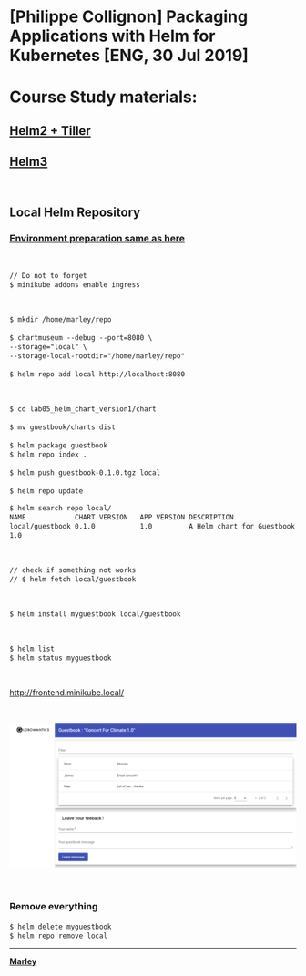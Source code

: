 # [Philippe Collignon] Packaging Applications with Helm for Kubernetes [ENG, 30 Jul 2019]


# Course Study materials:

## [Helm2 + Tiller](./Helm2.md)

## [Helm3](./Helm3.md)

<br/>

## Local Helm Repository


### [Environment preparation same as here](https://github.com/webmakaka/charts-repo)

<br/>

    // Do not to forget
    $ minikube addons enable ingress

<br/>

    $ mkdir /home/marley/repo

    $ chartmuseum --debug --port=8080 \
    --storage="local" \
    --storage-local-rootdir="/home/marley/repo"

    $ helm repo add local http://localhost:8080

<br/>

    $ cd lab05_helm_chart_version1/chart

    $ mv guestbook/charts dist
        
    $ helm package guestbook
    $ helm repo index .

    $ helm push guestbook-0.1.0.tgz local

    $ helm repo update

```
$ helm search repo local/
NAME           	CHART VERSION	APP VERSION	DESCRIPTION                   
local/guestbook	0.1.0        	1.0        	A Helm chart for Guestbook 1.0
```

<br/>

    // check if something not works
    // $ helm fetch local/guestbook

<br/>

    $ helm install myguestbook local/guestbook

<br/>

    $ helm list
    $ helm status myguestbook

<br/>

http://frontend.minikube.local/


<br/>

![Application](/img/pic-05.png?raw=true)


<br/>


### Remove everything

    $ helm delete myguestbook
    $ helm repo remove local

---

<a href="https://marley.org"><strong>Marley</strong></a>